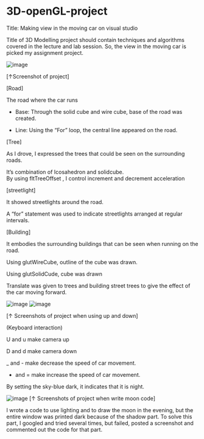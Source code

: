 # 3D-openGL-project <br/>

Title: Making view in the moving car on visual studio <br/>

Title of 3D Modelling project should contain techniques and algorithms covered in the lecture and lab session. So, the view in the moving car is picked my assignment project.<br/>

![image](https://github.com/MIJI-H/3D-openGL-project/assets/71619429/c7d4244c-c60a-4406-9ca5-c8938cec30c3)

[↑Screenshot of project]<br/>

[Road]<br/>

The road where the car runs<br/>

- Base: Through the solid cube and wire cube, base of the road was created.<br/>
  
- Line: Using the “For” loop, the central line appeared on the road.<br/>

[Tree]<br/>

As I drove, I expressed the trees that could be seen on the surrounding roads.<br/>

It’s combination of Icosahedron and solidcube.<br/>
By using fltTreeOffset , I control increment and decrement acceleration<br/>


[streetlight]<br/>

It showed streetlights around the road.<br/>

A “for” statement was used to indicate streetlights arranged at regular intervals.<br/>

[Building]<br/>

It embodies the surrounding buildings that can be seen when running on the road.<br/>

Using glutWireCube, outline of the cube was drawn.<br/>

Using glutSolidCude, cube was drawn<br/>

Translate was given to trees and building street trees to give the effect of the car moving forward. <br/>

![image](https://github.com/MIJI-H/3D-openGL-project/assets/71619429/67eb467c-78b6-42ca-9e37-cd27bdefe764)
![image](https://github.com/MIJI-H/3D-openGL-project/assets/71619429/9dc599e6-db0e-4919-8815-dd21a6702f80)

[↑ Screenshots of project when using up and down]<br/>

(Keyboard interaction) <br/>

 U and u make camera up<br/>

 D and d make camera down <br/>

 _ and - make decrease the speed of car movement.<br/>

 + and = make increase the speed of car movement.<br/>


By setting the sky-blue dark, it indicates that it is night.<br/>

![image](https://github.com/MIJI-H/3D-openGL-project/assets/71619429/f7a1fbf3-74a0-43c2-a76c-ff1e49d1d1d3)
[↑ Screenshots of project when write moon code]

I wrote a code to use lighting and to draw the moon in the evening, but the entire window was printed dark because of the shadow part. To solve this part, I googled and tried several times, but failed, posted a screenshot and commented out the code for that part.

